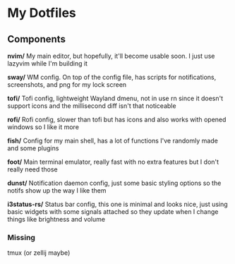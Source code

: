 # My Dotfiles

## Components
**nvim/**    My main editor, but hopefully, it'll become usable soon. I just use lazyvim while I'm building it

**sway/**    WM config. On top of the config file, has scripts for notifications, screenshots, and png for my lock screen

**tofi/**    Tofi config, lightweight Wayland dmenu, not in use rn since it doesn't support icons and the millisecond diff isn't that noticeable

**rofi/**    Rofi config, slower than tofi but has icons and also works with opened windows so I like it more

**fish/**    Config for my main shell, has a lot of functions I've randomly made and some plugins

**foot/**    Main terminal emulator, really fast with no extra features but I don't really need those

**dunst/**    Notification daemon config, just some basic styling options so the notifs show up the way I like them

**i3status-rs/**    Status bar config, this one is minimal and looks nice, just using basic widgets with some signals attached so they update when I change things like brightness and volume


### Missing
tmux (or zellij maybe)
